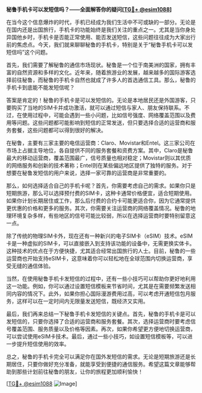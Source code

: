 **秘鲁手机卡可以发短信吗？——全面解答你的疑问[[TG💪+ @esim1088](https://t.me/s/esim1088)]**

在当今这个信息爆炸的时代，手机已经成为我们生活中不可或缺的一部分。无论是在国内还是出国旅行，手机卡的功能始终是我们关注的重点之一。尤其是当你身处异国他乡时，手机卡是否能正常使用、能否发送短信，这些问题往往成为大家出行前的焦虑点。今天，我们就来聊聊秘鲁的手机卡，特别是关于“秘鲁手机卡可以发短信吗”这个问题。

首先，我们需要了解秘鲁的通信市场现状。秘鲁是一个位于南美洲的国家，拥有丰富的自然资源和多样的文化。近年来，随着旅游业的发展，越来越多的国际游客选择前往秘鲁，而秘鲁的手机卡自然也就成了许多人的首选通信工具。那么，秘鲁的手机卡到底能不能发短信呢？

答案是肯定的！秘鲁的手机卡是可以发短信的。无论是本地居民还是外国游客，只要购买了当地的SIM卡并成功激活，就可以通过短信与家人、朋友保持联系。不过，在使用过程中，可能会遇到一些小问题，比如信号强度、网络覆盖范围以及费用等问题。这些问题都可能影响到短信的正常发送，但只要选择合适的运营商和服务套餐，这些问题都可以得到很好的解决。

在秘鲁，主要有三家主要的电信运营商：Claro、Movistar和Entel。这三家公司在市场上占据主导地位，各自提供不同的服务套餐和资费方案。其中，Claro是秘鲁最大的移动运营商，覆盖范围最广，信号质量也相对稳定；Movistar则以其优质的网络服务和创新的技术著称；Entel则在某些偏远地区提供了独特的服务。对于想要在秘鲁发短信的用户来说，选择一家可靠的运营商是非常重要的。

那么，如何选择适合自己的手机卡呢？首先，你需要考虑自己的需求。如果你只是短期旅游，那么可以选择预付费的SIM卡，这种卡通常价格便宜，适合短期使用。如果你计划长期居住或工作，那么后付费的合约卡可能更适合你，因为它通常提供更优惠的价格和更多的服务。其次，你需要关注运营商的网络覆盖情况。秘鲁的地理环境复杂多样，有些地区的信号可能比较弱，所以在选择运营商时要特别留意这一点。

除了传统的物理SIM卡外，现在还有一种新兴的电子SIM卡（eSIM）技术。eSIM卡是一种虚拟的SIM卡，可以直接嵌入到支持该功能的设备中，无需更换实体卡。这种技术的优点在于方便快捷，尤其适合经常出国旅行的人士。目前，秘鲁的一些运营商也开始支持eSIM卡，这意味着你可以轻松地在全球范围内切换运营商，享受无缝的通信体验。

当然，在使用秘鲁手机卡发短信的过程中，还有一些小技巧可以帮助你更好地利用这一功能。例如，你可以通过设置短信模板来节省时间，尤其是在需要频繁发送相同内容的情况下。此外，如果你担心国际漫游费用过高，可以考虑开通短信包月服务，这样可以在一定时间内无限量发送短信，既经济又实用。

最后，我们再来总结一下秘鲁手机卡发短信的关键点。首先，秘鲁的手机卡是可以发短信的，只要你选择了合适的运营商和服务套餐。其次，选择运营商时要考虑信号覆盖范围、服务质量以及价格等因素。再次，如果你希望更方便地切换运营商，可以尝试使用eSIM卡技术。最后，通过一些小技巧，如设置短信模板等，可以进一步提升短信使用的效率。

总之，秘鲁的手机卡完全可以满足你在国外发短信的需求。无论是短期旅游还是长期居住，只要你做好充分准备，就能享受到便捷的通信服务。希望这篇文章能够帮助到那些计划前往秘鲁的朋友，让你的旅程更加顺利愉快！

[[TG💪+ @esim1088](https://t.me/s/esim1088) ![Image](https://i.postimg.cc/4NQfJmqS/Snipaste-2025-05-13-00-14-12.png)]